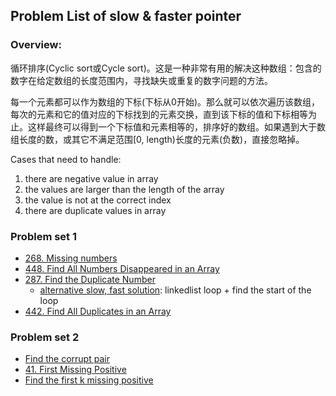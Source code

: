 ## Problem List of slow & faster pointer ##

### **Overview**:  
循环排序(Cyclic sort或Cycle sort)。这是一种非常有用的解决这种数组：包含的数字在给定数组的长度范围内，寻找缺失或重复的数字问题的方法。

每一个元素都可以作为数组的下标(下标从0开始)。那么就可以依次遍历该数组，每次的元素和它的值对应的下标找到的元素交换，直到该下标的值和下标相等为止。这样最终可以得到一个下标值和元素相等的，排序好的数组。如果遇到大于数组长度的数，或其它不满足范围[0, length)长度的元素(负数)，直接忽略掉。

Cases that need to handle:
1. there are negative value in array
2. the values are larger than the length of the array
3. the value is not at the correct index
4. there are duplicate values in array


### Problem set 1
+ [268. Missing numbers][1]
+ [448. Find All Numbers Disappeared in an Array][2]
+ [287. Find the Duplicate Number][3]
    + [alternative slow, fast solution][4]: linkedlist loop + find the start of the loop
+ [442. Find All Duplicates in an Array][5]

### Problem set 2
+ [Find the corrupt pair][6]
+ [41. First Missing Positive][7]
+ [Find the first k missing positive][8]


[1]: https://leetcode.com/problems/missing-number
[2]: https://leetcode.com/problems/find-all-numbers-disappeared-in-an-array
[3]: https://leetcode.com/problems/find-the-duplicate-number/
[4]: https://www.youtube.com/watch?v=wjYnzkAhcNk
[5]: https://leetcode.com/problems/find-all-duplicates-in-an-array/
[6]: https://www.educative.io/courses/grokking-the-coding-interview/N7Vw2GBQr6D
[7]: https://leetcode.com/problems/first-missing-positive/
[8]: https://www.educative.io/courses/grokking-the-coding-interview/g286M2Gk3YY